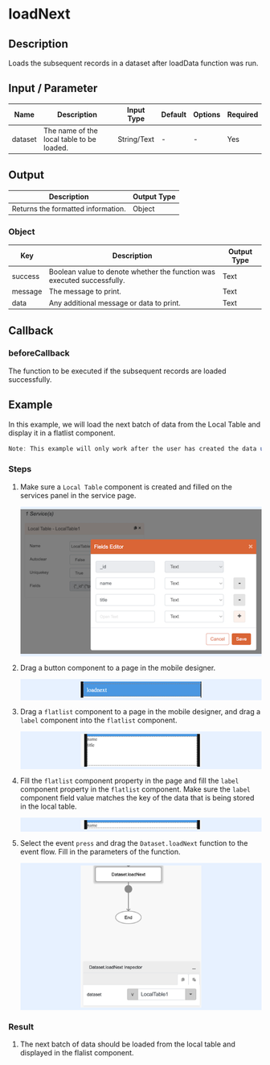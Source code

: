 ﻿# loadNext

## Description

Loads the subsequent records in a dataset after loadData function was run.

## Input / Parameter

| Name | Description | Input Type | Default | Options | Required |
| ------ | ------ | ------ | ------ | ------ | ------ |
| dataset | The name of the local table to be loaded. | String/Text | - | - | Yes |

## Output

| Description | Output Type |
| ------ | ------ |
| Returns the formatted information. | Object |

### Object

| Key | Description | Output Type |
| ------ | ------ | ------ |
| success | Boolean value to denote whether the function was executed successfully. | Text |
| message | The message to print. | Text |
| data | Any additional message or data to print. | Text |

## Callback

### beforeCallback

The function to be executed if the subsequent records are loaded successfully.

## Example

In this example, we will load the next batch of data from the Local Table and display it in a flatlist component. 

```js
Note: This example will only work after the user has created the data using `Dataset.insert` function.
```

### Steps

1. Make sure a `Local Table` component is created and filled on the services panel in the service page.

    <div style="display:flex; align-items:center; justify-content:center; background-color: #E7F1FF;">
        <img src="./loadNext-step-1.png"
        style="width: 100%; padding: 5px;"/>
    </div>

2. Drag a button component to a page in the mobile designer.

    <div style="display:flex; align-items:center; justify-content:center; background-color: #E7F1FF;">
        <img src="./loadNext-step-2.png"
        style="width: 50%; padding: 5px;"/>
    </div>

3. Drag a `flatlist` component to a page in the mobile designer, and drag a `label` component into the `flatlist` component.

    <div style="display:flex; align-items:center; justify-content:center; background-color: #E7F1FF;">
        <img src="./loadNext-step-3.png"
        style="width: 50%; padding: 5px;"/>
    </div>

4. Fill the `flatlist` component property in the page and fill the `label` component property in the `flatlist` component.  Make sure the `label` component field value matches the key of the data that is being stored in the local table.

    <div style="display:flex; align-items:center; justify-content:center; background-color: #E7F1FF;">
        <img src="./loadNext-step-4.png"
        style="width: 50%; padding: 5px;"/>
    </div>

5. Select the event `press` and drag the `Dataset.loadNext` function to the event flow. Fill in the parameters of the function.

    <div style="display:flex; align-items:center; justify-content:center; background-color: #E7F1FF;">
        <img src="./loadNext-step-5.png"
        style="width: 50%; padding: 5px;"/>
    </div>

### Result

1. The next batch of data should be loaded from the local table and displayed in the flalist component.